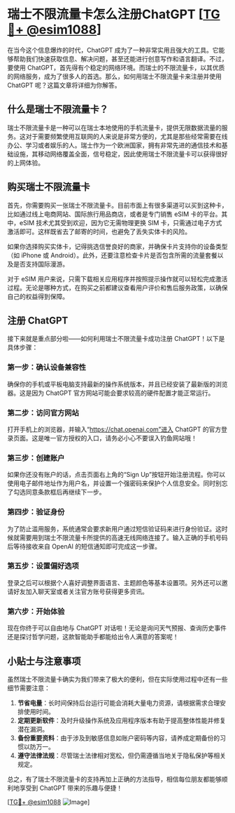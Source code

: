 # 瑞士不限流量卡怎么注册ChatGPT [[TG💪+ @esim1088](https://t.me/s/esim1088)]

在当今这个信息爆炸的时代，ChatGPT 成为了一种非常实用且强大的工具。它能够帮助我们快速获取信息、解决问题，甚至还能进行创意写作和语言翻译。不过，要使用 ChatGPT，首先得有个稳定的网络环境。而瑞士的不限流量卡，以其优质的网络服务，成为了很多人的首选。那么，如何用瑞士不限流量卡来注册并使用 ChatGPT 呢？这篇文章将详细为你解答。

## 什么是瑞士不限流量卡？

瑞士不限流量卡是一种可以在瑞士本地使用的手机流量卡，提供无限数据流量的服务。这对于需要频繁使用互联网的人来说是非常方便的，尤其是那些经常需要在线办公、学习或者娱乐的人。瑞士作为一个欧洲国家，拥有非常先进的通信技术和基础设施，其移动网络覆盖全面，信号稳定，因此使用瑞士不限流量卡可以获得很好的上网体验。

## 购买瑞士不限流量卡

首先，你需要购买一张瑞士不限流量卡。目前市面上有很多渠道可以买到这种卡，比如通过线上电商网站、国际旅行用品商店，或者是专门销售 eSIM 卡的平台。其中，eSIM 技术尤其受到欢迎，因为它无需物理更换 SIM 卡，只需通过电子方式激活即可。这样既省去了邮寄的时间，也避免了丢失实体卡的风险。

如果你选择购买实体卡，记得挑选信誉良好的商家，并确保卡片支持你的设备类型（如 iPhone 或 Android）。此外，还要注意检查卡片是否包含所需的流量套餐以及是否支持国际漫游。

对于 eSIM 用户来说，只需下载相关应用程序并按照提示操作就可以轻松完成激活过程。无论是哪种方式，在购买之前都建议查看用户评价和售后服务政策，以确保自己的权益得到保障。

## 注册 ChatGPT

接下来就是重点部分啦——如何利用瑞士不限流量卡成功注册 ChatGPT！以下是具体步骤：

### 第一步：确认设备兼容性
确保你的手机或平板电脑支持最新的操作系统版本，并且已经安装了最新版的浏览器。这是因为 ChatGPT 官方网站可能会要求较高的硬件配置才能正常运行。

### 第二步：访问官方网站
打开手机上的浏览器，并输入“https://chat.openai.com”进入 ChatGPT 的官方登录页面。这是唯一官方授权的入口，请务必小心不要误入钓鱼网站哦！

### 第三步：创建账户
如果你还没有账户的话，点击页面右上角的“Sign Up”按钮开始注册流程。你可以使用电子邮件地址作为用户名，并设置一个强密码来保护个人信息安全。同时别忘了勾选同意条款框后再继续下一步。

### 第四步：验证身份
为了防止滥用服务，系统通常会要求新用户通过短信验证码来进行身份验证。这时候就需要用到瑞士不限流量卡所提供的高速无线网络连接了。输入正确的手机号码后等待接收来自 OpenAI 的短信通知即可完成这一步骤。

### 第五步：设置偏好选项
登录之后可以根据个人喜好调整界面语言、主题颜色等基本设置项。另外还可以邀请好友加入聊天室或者关注官方账号获得更多资讯。

### 第六步：开始体验
现在你终于可以自由地与 ChatGPT 对话啦！无论是询问天气预报、查询历史事件还是探讨哲学问题，这款智能助手都能给出令人满意的答案呢！

## 小贴士与注意事项

虽然瑞士不限流量卡确实为我们带来了极大的便利，但在实际使用过程中还有一些细节需要注意：

1. **节省电量**：长时间保持后台运行可能会消耗大量电力资源，请根据需求合理安排使用时间。
2. **定期更新软件**：及时升级操作系统及应用程序版本有助于提高整体性能并修复潜在漏洞。
3. **备份重要资料**：由于涉及到敏感信息如账户密码等内容，请养成定期备份的习惯以防万一。
4. **遵守法律法规**：尽管瑞士法律相对宽松，但仍需遵循当地关于隐私保护等相关规定。

总之，有了瑞士不限流量卡的支持再加上正确的方法指导，相信每位朋友都能够顺利地享受到 ChatGPT 带来的乐趣与便捷！

[[TG💪+ @esim1088](https://t.me/s/esim1088) ![Image](https://i.postimg.cc/4NQfJmqS/Snipaste-2025-05-13-00-14-12.png)]